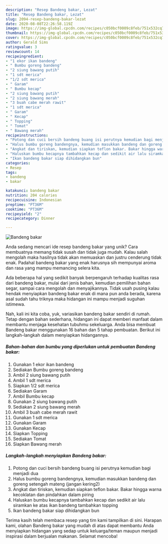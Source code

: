 ```yaml
---
description: "Resep Bandeng bakar, Lezat"
title: "Resep Bandeng bakar, Lezat"
slug: 2094-resep-bandeng-bakar-lezat
date: 2020-08-08T22:26:58.119Z
image: https://img-global.cpcdn.com/recipes/c050bcf0009c8feb/751x532cq70/bandeng-bakar-foto-resep-utama.jpg
thumbnail: https://img-global.cpcdn.com/recipes/c050bcf0009c8feb/751x532cq70/bandeng-bakar-foto-resep-utama.jpg
cover: https://img-global.cpcdn.com/recipes/c050bcf0009c8feb/751x532cq70/bandeng-bakar-foto-resep-utama.jpg
author: Gerald Sims
ratingvalue: 3
reviewcount: 14
recipeingredient:
- "1 ekor ikan bandeng"
- " Bumbu goreng bandeng"
- "2 siung bawang putih"
- "1 sdt merica"
- "1/2 sdt merica"
- " Garam"
- " Bumbu kecap"
- "2 siung bawang putih"
- "2 siung bawang merah"
- "3 buah cabe merah rawit"
- "1 sdt merica"
- " Garam"
- " Kecap"
- " Topping"
- " Tomat"
- " Bawang merah"
recipeinstructions:
- "Potong dan cuci bersih bandeng buang isi perutnya kemudian bagi menjadi dua"
- "Halus bumbu goreng bandengnya, kemudian masukkan bandeng dan goreng setengah mateng (jangan kering2)"
- "Angkat dan tiriskan, kemudian siapkan teflon bakar. Bakar hingga warna kecoklatan dan pindahkan dalam piring"
- "Haluskan bumbu kecapnya tambahkan kecap dan sedikit air lalu siramkan ke atas ikan bandeng tambahkan topping"
- "Ikan bandeng bakar siap dihidangkan bun"
categories:
- Resep
tags:
- bandeng
- bakar

katakunci: bandeng bakar 
nutrition: 204 calories
recipecuisine: Indonesian
preptime: "PT36M"
cooktime: "PT36M"
recipeyield: "2"
recipecategory: Dinner

---
```



![Bandeng bakar](https://img-global.cpcdn.com/recipes/c050bcf0009c8feb/751x532cq70/bandeng-bakar-foto-resep-utama.jpg)

Anda sedang mencari ide resep bandeng bakar yang unik? Cara membuatnya memang tidak susah dan tidak juga mudah. Kalau salah mengolah maka hasilnya tidak akan memuaskan dan justru cenderung tidak enak. Padahal bandeng bakar yang enak harusnya sih mempunyai aroma dan rasa yang mampu memancing selera kita.

Ada beberapa hal yang sedikit banyak berpengaruh terhadap kualitas rasa dari bandeng bakar, mulai dari jenis bahan, kemudian pemilihan bahan segar, sampai cara mengolah dan menyajikannya. Tidak usah pusing kalau hendak menyiapkan bandeng bakar enak di mana pun anda berada, karena asal sudah tahu triknya maka hidangan ini mampu menjadi suguhan istimewa.




Nah, kali ini kita coba, yuk, variasikan bandeng bakar sendiri di rumah. Tetap dengan bahan sederhana, hidangan ini dapat memberi manfaat dalam membantu menjaga kesehatan tubuhmu sekeluarga. Anda bisa membuat Bandeng bakar menggunakan 16 bahan dan 5 tahap pembuatan. Berikut ini langkah-langkah dalam menyiapkan hidangannya.

<!--inarticleads1-->

##### Bahan-bahan dan bumbu yang diperlukan untuk pembuatan Bandeng bakar:

1. Gunakan 1 ekor ikan bandeng
1. Sediakan  Bumbu goreng bandeng
1. Ambil 2 siung bawang putih
1. Ambil 1 sdt merica
1. Siapkan 1/2 sdt merica
1. Sediakan  Garam
1. Ambil  Bumbu kecap
1. Gunakan 2 siung bawang putih
1. Sediakan 2 siung bawang merah
1. Ambil 3 buah cabe merah rawit
1. Gunakan 1 sdt merica
1. Gunakan  Garam
1. Gunakan  Kecap
1. Siapkan  Topping
1. Sediakan  Tomat
1. Siapkan  Bawang merah




<!--inarticleads2-->

##### Langkah-langkah menyiapkan Bandeng bakar:

1. Potong dan cuci bersih bandeng buang isi perutnya kemudian bagi menjadi dua
1. Halus bumbu goreng bandengnya, kemudian masukkan bandeng dan goreng setengah mateng (jangan kering2)
1. Angkat dan tiriskan, kemudian siapkan teflon bakar. Bakar hingga warna kecoklatan dan pindahkan dalam piring
1. Haluskan bumbu kecapnya tambahkan kecap dan sedikit air lalu siramkan ke atas ikan bandeng tambahkan topping
1. Ikan bandeng bakar siap dihidangkan bun




Terima kasih telah membaca resep yang tim kami tampilkan di sini. Harapan kami, olahan Bandeng bakar yang mudah di atas dapat membantu Anda menyiapkan hidangan yang sedap untuk keluarga/teman maupun menjadi inspirasi dalam berjualan makanan. Selamat mencoba!
